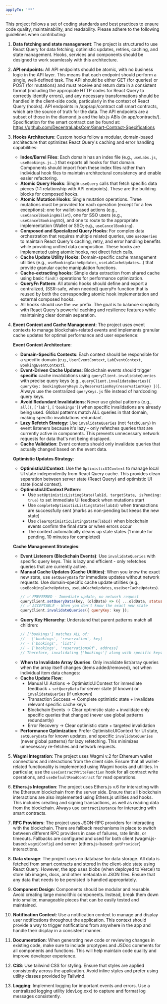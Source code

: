 ```yaml
---
applyTo: '**'
---
```


This project follows a set of coding standards and best practices to ensure code quality, maintainability, and readability. Please adhere to the following guidelines when contributing:

1. **Data fetching and state management**: The project is structured to use React Query for data fetching, optimistic updates, retries, caching, and state management. Hooks, services and components should be designed to work seamlessly with this architecture.

2. **API endpoints**: All API endpoints should be atomic, with no business logic in the API layer. This means that each endpoint should perform a single, well-defined task. The API should be either GET (for queries) or POST (for mutations) and must receive and return data in a consistent format (including the appropiate HTTP codes for React Query to correctly identify errors), and any necessary transformations should be handled in the client-side code, particularly in the context of React Query (hooks). API endpoints in /app/api/contract call smart contracts, which are the source of truth for the data. The API endpoints are a subset of those in the diamond.js and the lab.js ABIs (in app/contracts/). Specification for the smart contract can be found at: https://github.com/DecentraLabsCom/Smart-Contract-Specifications

3. **Hooks Architecture**: Custom hooks follow a modular, domain-based architecture that optimizes React Query's caching and error handling capabilities:
   - **Index/Barrel Files**: Each domain has an index file (e.g., `useLabs.js`, `useBookings.js`...) that exports all hooks for that domain. Components should import from these index files rather than individual hook files to maintain architectural consistency and enable easier refactoring.
   - **Atomic Query Hooks**: Single `useQuery` calls that fetch specific data pieces (1:1 relationship with API endpoints). These are the building blocks for composed hooks.
   - **Atomic Mutation Hooks**: Single mutation operations. Three mutations must be provided for each operation (except for a few exceptions): one for wallet-based actions (e.g., `useCancelBookingWallet`), one for SSO users (e.g., `useCancelBookingSSO`), and one to route to the appropriate implementation (Wallet or SSO; e.g., `useCancelBooking`).
   - **Composed and Specialized Query Hooks**: For complex data orchestration that requires multiple related queries, use `useQueries` to maintain React Query's caching, retry, and error handling benefits while providing unified data composition. These hooks are implemented using atomic hooks, not direct fetch calls.
   - **Cache Update Utility Hooks**: Domain-specific cache management utilities (e.g., `useBookingCacheUpdates`, `useLabCacheUpdates`...) that provide granular cache manipulation functions.
   - **Cache-extracting hooks**: Simple data extraction from shared cache using basic `find()` operations for performance optimization.
   - **QueryFn Pattern**: All atomic hooks should define and export a centralized, (SSR-safe, when needed) queryFn function that is reused by both the corresponding atomic hook implementation and external composed hooks.
   - All hooks should use the `use` prefix. The goal is to balance simplicity with React Query's powerful caching and resilience features while maintaining clear domain separation.

4. **Event Context and Cache Management**: The project uses event contexts to manage blockchain-related events and implements granular cache updates for optimal performance and user experience:

   **Event Context Architecture**:
   - **Domain-Specific Contexts**: Each context should be responsible for a specific domain (e.g., `UserEventContext`, `LabEventContext`, `BookingEventContext`).
   - **Event-Driven Cache Updates**: Blockchain events should trigger **specific** cache invalidations using `queryClient.invalidateQueries` with precise query keys (e.g., `queryClient.invalidateQueries({ queryKey: bookingQueryKeys.byReservationKey(reservationKey) })`). Always use the centralized `queryKeys.js` file instead of hardcoding query keys.
   - **Avoid Redundant Invalidations**: Never use global patterns (e.g., `all()`, `['lab']`, `['bookings']`) when specific invalidations are already being used. Global patterns match ALL queries in that domain, making specific invalidations redundant.
   - **Lazy Refetch Strategy**: Use `invalidateQueries` (not `fetchQuery`) in event listeners because it's lazy - only refetches queries that are currently active in components. This prevents unnecessary network requests for data that's not being displayed.
   - **Cache Validation**: Event contexts should only invalidate queries that actually changed based on the event data.

   **Optimistic Updates Strategy**:
   - **OptimisticUIContext**: Use the `OptimisticUIContext` to manage local UI state independently from React Query cache. This provides clean separation between server state (React Query) and optimistic UI state (local context).
   - **OptimisticUIContext Pattern**: 
     * Use `setOptimisticListingState(labId, targetState, isPending: true)` to set immediate UI feedback when mutations start
     * Use `completeOptimisticListingState(labId)` when transactions are successfully sent (marks as non-pending but keeps the new state)
     * Use `clearOptimisticListingState(labId)` when blockchain events confirm the final state or when errors occur
     * The context automatically cleans up stale states (1 minute for pending, 10 minutes for completed)

   **Cache Management Strategies**:
   - **Event Listeners (Blockchain Events)**: Use `invalidateQueries` with specific query keys. This is lazy and efficient - only refetches queries that are currently active.
   - **Manual Cache Updates (Cache Utilities)**: When you know the exact new state, use `setQueryData` for immediate updates without network requests. Use domain-specific cache update utilities (e.g., `useBookingCacheUpdates`, `useLabCacheUpdates`, `useUserCacheUpdates`).
     ```javascript
     // ✅ PREFERRED - Immediate update, no network request
     queryClient.setQueryData(key, (oldData) => ({ ...oldData, status: 4 }));
     // ✅ ACCEPTABLE - When you don't know the exact new state
     queryClient.invalidateQueries({ queryKey: key });
     ```
   - **Query Key Hierarchy**: Understand that parent patterns match all children:
     ```javascript
     // ['bookings'] matches ALL of:
     // - ['bookings', 'reservation', key]
     // - ['bookings', 'list']
     // - ['bookings', 'reservationsOf', address]
     // Therefore, invalidating ['bookings'] along with specific keys is 100% redundant
     ```
   - **When to Invalidate Array Queries**: Only invalidate list/array queries when the array itself changes (items added/removed), not when individual item data changes:
   - **Cache Update Flow**: 
     * Manual UI Actions → OptimisticUIContext for immediate feedback + `setQueryData` for server state (if known) or `invalidateQueries` (if unknown)
     * Transaction Success → Complete optimistic state + invalidate relevant specific cache keys
     * Blockchain Events → Clear optimistic state + invalidate only specific queries that changed (never use global patterns redundantly)
     * Error Recovery → Clear optimistic state + targeted invalidation
   - **Performance Optimization**: Prefer OptimisticUIContext for UI state, `setQueryData` for known updates, and specific `invalidateQueries` (never global patterns) for lazy refetching. This minimizes unnecessary re-fetches and network requests.

5. **Wagmi Integration**: The project uses Wagmi v.2 for Ethereum wallet connections and interactions from the client side. Ensure that all wallet-related functionality is implemented using Wagmi hooks and utilities. In particular, use the `useContractWriteFunction` hook for all contract write operations, and `useDefaultReadContract` for read operations.

6. **Ethers.js Integration**: The project uses Ethers.js v.6 for interacting with the Ethereum blockchain from the server side. Ensure that all blockchain interactions are also implemented using Ethers.js utilities and hooks. This includes creating and signing transactions, as well as reading data from the blockchain. Always use `contractInstance` for interacting with smart contracts.

7. **RPC Providers**: The project uses JSON-RPC providers for interacting with the blockchain. There are fallback mechanisms in place to switch between different RPC providers in case of failures, rate limits, or timeouts. Fallbacks are configured and used for both client (wagmi.js-based: `wagmiConfig`) and server (ethers.js-based: `getProvider`) interactions.

8. **Data storage**: The project uses no database for data storage. All data is fetched from smart contracts and stored in the client-side state using React Query. However, the app uses blobs (when deployed to Vercel) to store lab images, docs, and other metadata in JSON files. Ensure that any data that needs to be persisted is handled appropriately.

9. **Component Design**: Components should be modular and reusable. Avoid creating large monolithic components. Instead, break them down into smaller, manageable pieces that can be easily tested and maintained.

10. **Notification Context**: Use a notification context to manage and display user notifications throughout the application. This context should provide a way to trigger notifications from anywhere in the app and handle their display in a consistent manner.

11. **Documentation**: When generating new code or reviewing changes in existing code, make sure to include proptypes and JSDoc comments for all components and functions. This will help maintain code quality and improve developer experience.

12. **CSS**: Use tailwind CSS for styling. Ensure that styles are applied consistently across the application. Avoid inline styles and prefer using utility classes provided by Tailwind.

13. **Logging**: Implement logging for important events and errors. Use a centralized logging utility (devLog.xxx) to capture and format log messages consistently.